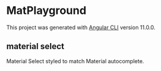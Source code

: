 # MatPlayground

This project was generated with [Angular CLI](https://github.com/angular/angular-cli) version 11.0.0.

## material select

Material Select styled to match Material autocomplete.

